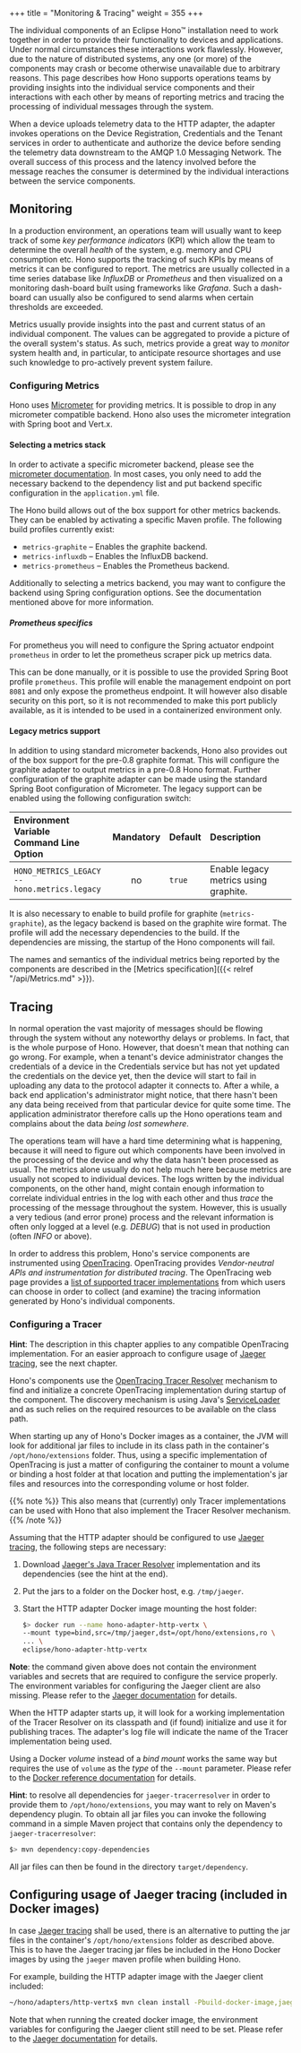 +++
title = "Monitoring & Tracing"
weight = 355
+++

The individual components of an Eclipse Hono&trade; installation need to work together in order to provide their functionality to devices and applications. Under normal circumstances these interactions work flawlessly. However, due to the nature of distributed systems, any one (or more) of the components may crash or become otherwise unavailable due to arbitrary reasons. This page describes how Hono supports operations teams by providing insights into the individual service components and their interactions with each other by means of reporting metrics and tracing the processing of individual messages through the system.
<!--more-->

When a device uploads telemetry data to the HTTP adapter, the adapter invokes operations on the Device Registration, Credentials and the Tenant services in order to authenticate and authorize the device before sending the telemetry data downstream to the AMQP 1.0 Messaging Network. The overall success of this process and the latency involved before the message reaches the consumer is determined by the individual interactions between the service components.

## Monitoring

In a production environment, an operations team will usually want to keep track of some *key performance indicators* (KPI) which allow the team to determine the overall *health* of the system, e.g. memory and CPU consumption etc. Hono supports the tracking of such KPIs by means of metrics it can be configured to report. The metrics are usually collected in a time series database like *InfluxDB* or *Prometheus* and then visualized on a monitoring dash-board built using frameworks like *Grafana*. Such a dash-board can usually also be configured to send alarms when certain thresholds are exceeded.

Metrics usually provide insights into the past and current status of an individual component. The values can be aggregated to provide a picture of the overall system's status. As such, metrics provide a great way to *monitor* system health and, in particular, to anticipate resource shortages and use such knowledge to pro-actively prevent system failure.

### Configuring Metrics

Hono uses [Micrometer](http://micrometer.io/) for providing metrics. It is
possible to drop in any micrometer compatible backend. Hono also uses the
micrometer integration with Spring boot and Vert.x.

#### Selecting a metrics stack

In order to activate a specific micrometer backend, please see the
[micrometer documentation](http://micrometer.io/docs). In most cases, you only
need to add the necessary backend to the dependency list and put backend
specific configuration in the `application.yml` file.

The Hono build allows out of the box support for other metrics backends. They
can be enabled by activating a specific Maven profile. The following build
profiles currently exist:

* `metrics-graphite` – Enables the graphite backend.
* `metrics-influxdb` – Enables the InfluxDB backend.
* `metrics-prometheus` – Enables the Prometheus backend.

Additionally to selecting a metrics backend, you may want to configure the
backend using Spring configuration options. See the documentation mentioned
above for more information.

##### Prometheus specifics

For prometheus you will need to configure the Spring actuator endpoint
`prometheus` in order to let the prometheus scraper pick up metrics data.

This can be done manually, or it is possible to use the provided Spring Boot
profile `prometheus`. This profile will enable the management endpoint on
port `8081` and only expose the prometheus endpoint. It will however also
disable security on this port, so it is not recommended to make this port
publicly available, as it is intended to be used in a containerized environment
only.

#### Legacy metrics support

In addition to using standard micrometer backends, Hono also provides out of
the box support for the pre-0.8 graphite format. This will configure the
graphite adapter to output metrics in a pre-0.8 Hono format. Further
configuration of the graphite adapter can be made using the standard
Spring Boot configuration of Micrometer. The legacy support can be enabled
using the following configuration switch:

| Environment Variable<br>Command Line Option                   | Mandatory | Default | Description |
| :------------------------------------------------------------ | :-------: | :------ | :---------- |
| `HONO_METRICS_LEGACY`<br><nobr>`--hono.metrics.legacy`</nobr>   | no  | `true` | Enable legacy metrics using graphite. |

It is also necessary to enable to build profile for graphite (`metrics-graphite`),
as the legacy backend is based on the graphite wire format. The profile will
add the necessary dependencies to the build. If the dependencies are missing,
the startup of the Hono components will fail.

The names and semantics of the individual metrics being reported by the components are described in the [Metrics specification]({{< relref "/api/Metrics.md" >}}).

## Tracing

In normal operation the vast majority of messages should be flowing through the system without any noteworthy delays or problems. In fact, that is the whole purpose of Hono. However, that doesn't mean that nothing can go wrong. For example, when a tenant's device administrator changes the credentials of a device in the Credentials service but has not yet updated the credentials on the device yet, then the device will start to fail in uploading any data to the protocol adapter it connects to. After a while, a back end application's administrator might notice, that there hasn't been any data being received from that particular device for quite some time. The application administrator therefore calls up the Hono operations team and complains about the data *being lost somewhere*.

The operations team will have a hard time determining what is happening, because it will need to figure out which components have been involved in the processing of the device and why the data hasn't been processed as usual. The metrics alone usually do not help much here because metrics are usually not scoped to individual devices. The logs written by the individual components, on the other hand, might contain enough information to correlate individual entries in the log with each other and thus *trace* the processing of the message throughout the system. However, this is usually a very tedious (and error prone) process and the relevant information is often only logged at a level (e.g. *DEBUG*) that is not used in production (often *INFO* or above).

In order to address this problem, Hono's service components are instrumented using [OpenTracing](http://opentracing.io). OpenTracing provides *Vendor-neutral APIs and instrumentation for distributed tracing*. The OpenTracing web page provides a [list of supported tracer implementations](https://opentracing.io/docs/supported-tracers/) from which users can choose in order to collect (and examine) the tracing information generated by Hono's individual components.

### Configuring a Tracer

**Hint**: The description in this chapter applies to any compatible OpenTracing implementation. For an easier approach to configure usage of [Jaeger tracing](https://www.jaegertracing.io/), see the next chapter.

Hono's components use the [OpenTracing Tracer Resolver](https://github.com/opentracing-contrib/java-tracerresolver) mechanism to find and initialize a concrete OpenTracing implementation during startup of the component. The discovery mechanism is using Java's [ServiceLoader](https://docs.oracle.com/javase/9/docs/api/java/util/ServiceLoader.html) and as such relies on the required resources to be available on the class path.

When starting up any of Hono's Docker images as a container, the JVM will look for additional jar files to include in its class path in the container's `/opt/hono/extensions` folder. Thus, using a specific implementation of OpenTracing is just a matter of configuring the container to mount a volume or binding a host folder at that location and putting the implementation's jar files and resources into the corresponding volume or host folder.

{{% note %}}
This also means that (currently) only Tracer implementations can be used with Hono that also implement the Tracer Resolver mechanism.
{{% /note %}}

Assuming that the HTTP adapter should be configured to use [Jaeger tracing](https://www.jaegertracing.io/), the following steps are necessary:

1. Download [Jaeger's Java Tracer Resolver](https://github.com/jaegertracing/jaeger-client-java/tree/master/jaeger-tracerresolver) implementation and its dependencies (see the hint at the end).
2. Put the jars to a folder on the Docker host, e.g. `/tmp/jaeger`.
3. Start the HTTP adapter Docker image mounting the host folder:

    ```sh
    $> docker run --name hono-adapter-http-vertx \
    --mount type=bind,src=/tmp/jaeger,dst=/opt/hono/extensions,ro \
    ... \
    eclipse/hono-adapter-http-vertx
    ```

**Note**: the command given above does not contain the environment variables and secrets that are required to configure the service properly. The environment variables for configuring the Jaeger client are also missing. Please refer to the [Jaeger documentation](https://github.com/jaegertracing/jaeger-client-java/blob/master/jaeger-core/README.md) for details.

When the HTTP adapter starts up, it will look for a working implementation of the Tracer Resolver on its classpath and (if found) initialize and use it for publishing traces. The adapter's log file will indicate the name of the Tracer implementation being used.

Using a Docker *volume* instead of a *bind mount* works the same way but requires the use of `volume` as the *type* of the `--mount` parameter. Please refer to the [Docker reference documentation](https://docs.docker.com/edge/engine/reference/commandline/service_create/#add-bind-mounts-volumes-or-memory-filesystems) for details.

**Hint**: to resolve all dependencies for `jaeger-tracerresolver` in order to provide them to `/opt/hono/extensions`, you may want to rely on Maven's dependency plugin. To obtain all jar files you can invoke the following command in a simple Maven project that contains only the dependency to `jaeger-tracerresolver`:

   ```bash
   $> mvn dependency:copy-dependencies
   ```
    
All jar files can then be found in the directory `target/dependency`.    

## Configuring usage of Jaeger tracing (included in Docker images)

In case [Jaeger tracing](https://www.jaegertracing.io/) shall be used, there is an alternative to putting the jar files in the container's `/opt/hono/extensions` folder as described above.
This is to have the Jaeger tracing jar files be included in the Hono Docker images by using the `jaeger` maven profile when building Hono.

For example, building the HTTP adapter image with the Jaeger client included:

   ```bash
   ~/hono/adapters/http-vertx$ mvn clean install -Pbuild-docker-image,jaeger
   ```

Note that when running the created docker image, the environment variables for configuring the Jaeger client still need to be set. Please refer to the [Jaeger documentation](https://github.com/jaegertracing/jaeger-client-java/blob/master/jaeger-core/README.md) for details.
